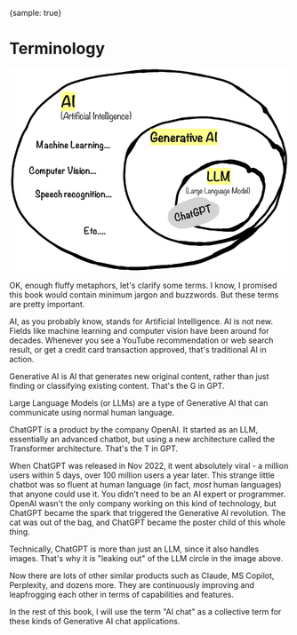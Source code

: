 {sample: true}

# Terminology

![](resources/030-terminology.png)

OK, enough fluffy metaphors, let's clarify some terms. I know, I promised this book would contain minimum jargon and buzzwords. But these terms are pretty important.

AI, as you probably know, stands for Artificial Intelligence. AI is not new. Fields like machine learning and computer vision have been around for decades. Whenever you see a YouTube recommendation or web search result, or get a credit card transaction approved, that's traditional AI in action.

Generative AI is AI that generates new original content, rather than just finding or classifying existing content. That's the G in GPT.

Large Language Models (or LLMs) are a type of Generative AI that can communicate using normal human language.

ChatGPT is a product by the company OpenAI. It started as an LLM, essentially an advanced chatbot, but using a new architecture called the Transformer architecture. That's the T in GPT.

When ChatGPT was released in Nov 2022, it went absolutely viral - a million users within 5 days, over 100 million users a year later. This strange little chatbot was so fluent at human language (in fact, _most_ human languages) that anyone could use it. You didn't need to be an AI expert or programmer. OpenAI wasn't the only company working on this kind of technology, but ChatGPT became the spark that triggered the Generative AI revolution. The cat was out of the bag, and ChatGPT became the poster child of this whole thing.

Technically, ChatGPT is more than just an LLM, since it also handles images. That's why it is "leaking out" of the LLM circle in the image above.

Now there are lots of other similar products such as Claude, MS Copilot, Perplexity, and dozens more. They are continuously improving and leapfrogging each other in terms of capabilities and features.

In the rest of this book, I will use the term "AI chat" as a collective term for these kinds of Generative AI chat applications.
